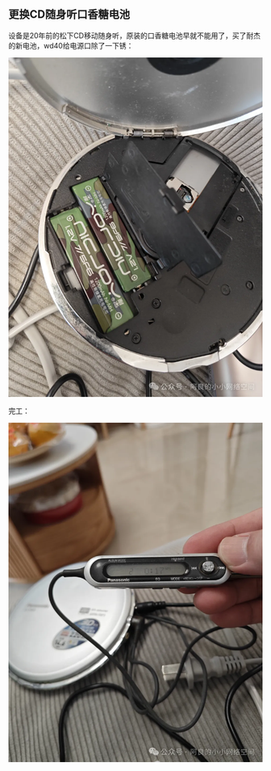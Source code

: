 ## 更换CD随身听口香糖电池
设备是20年前的松下CD移动随身听，原装的口香糖电池早就不能用了，买了耐杰的新电池，wd40给电源口除了一下锈：

![新电池](../images/2-维修电子设备/04-更换CD随身听口香糖电池/新电池.webp)

完工：

![完工](../images/2-维修电子设备/04-更换CD随身听口香糖电池/完工.webp)